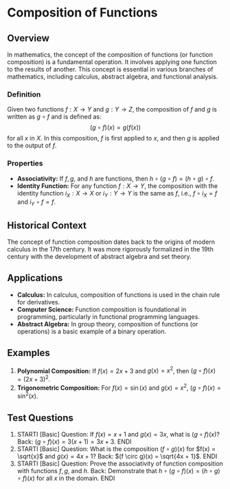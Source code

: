 # Composition of Functions

## Overview
In mathematics, the concept of the composition of functions (or function composition) is a fundamental operation. It involves applying one function to the results of another. This concept is essential in various branches of mathematics, including calculus, abstract algebra, and functional analysis.

### Definition
Given two functions $f: X \to Y$ and $g: Y \to Z$, the composition of $f$ and $g$ is written as $g \circ f$ and is defined as:
$$(g \circ f)(x) = g(f(x))$$
for all $x$ in $X$. In this composition, $f$ is first applied to $x$, and then $g$ is applied to the output of $f$.

### Properties
- **Associativity:** If $f, g,$ and $h$ are functions, then $h \circ (g \circ f) = (h \circ g) \circ f$.
- **Identity Function:** For any function $f: X \to Y$, the composition with the identity function $i_X: X \to X$ or $i_Y: Y \to Y$ is the same as $f$, i.e., $f \circ i_X = f$ and $i_Y \circ f = f$.

## Historical Context
The concept of function composition dates back to the origins of modern calculus in the 17th century. It was more rigorously formalized in the 19th century with the development of abstract algebra and set theory.

## Applications
- **Calculus:** In calculus, composition of functions is used in the chain rule for derivatives.
- **Computer Science:** Function composition is foundational in programming, particularly in functional programming languages.
- **Abstract Algebra:** In group theory, composition of functions (or operations) is a basic example of a binary operation.

## Examples

1. **Polynomial Composition:** If $f(x) = 2x + 3$ and $g(x) = x^2$, then $(g \circ f)(x) = (2x + 3)^2$.
2. **Trigonometric Composition:** For $f(x) = \sin(x)$ and $g(x) = x^2$, $(g \circ f)(x) = \sin^2(x)$.

## Test Questions
1. STARTI [Basic] Question: If $f(x) = x + 1$ and $g(x) = 3x$, what is $(g \circ f)(x)$? Back: $(g \circ f)(x) = 3(x + 1) = 3x + 3$. ENDI
2. STARTI [Basic] Question: What is the composition $(f \circ g)(x)$ for $f(x) = \sqrt{x}$ and $g(x) = 4x + 1$? Back: $(f \circ g)(x) = \sqrt{4x + 1}$. ENDI
3. STARTI [Basic] Question: Prove the associativity of function composition with functions $f, g,$ and $h$. Back: Demonstrate that $h \circ (g \circ f)(x) = (h \circ g) \circ f)(x)$ for all $x$ in the domain. ENDI